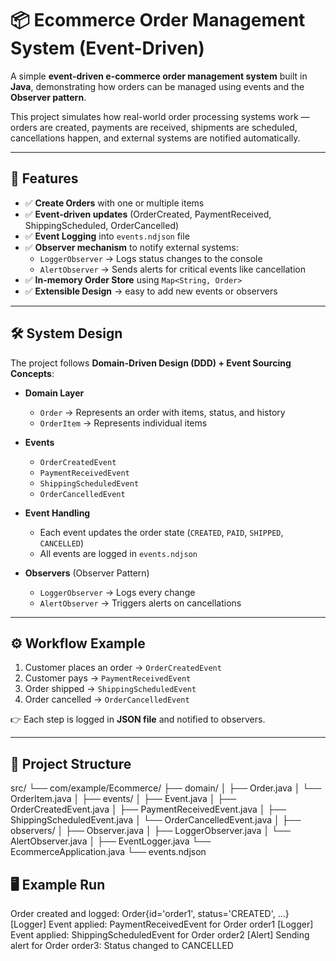 # 📦 Ecommerce Order Management System (Event-Driven)

A simple **event-driven e-commerce order management system** built in **Java**, demonstrating how orders can be managed using events and the **Observer pattern**.  

This project simulates how real-world order processing systems work — orders are created, payments are received, shipments are scheduled, cancellations happen, and external systems are notified automatically.  

---

## 🚀 Features

- ✅ **Create Orders** with one or multiple items  
- ✅ **Event-driven updates** (OrderCreated, PaymentReceived, ShippingScheduled, OrderCancelled)  
- ✅ **Event Logging** into `events.ndjson` file  
- ✅ **Observer mechanism** to notify external systems:  
  - `LoggerObserver` → Logs status changes to the console  
  - `AlertObserver` → Sends alerts for critical events like cancellation  
- ✅ **In-memory Order Store** using `Map<String, Order>`  
- ✅ **Extensible Design** → easy to add new events or observers  

---

## 🛠️ System Design

The project follows **Domain-Driven Design (DDD) + Event Sourcing Concepts**:

- **Domain Layer**  
  - `Order` → Represents an order with items, status, and history  
  - `OrderItem` → Represents individual items  

- **Events**  
  - `OrderCreatedEvent`  
  - `PaymentReceivedEvent`  
  - `ShippingScheduledEvent`  
  - `OrderCancelledEvent`  

- **Event Handling**  
  - Each event updates the order state (`CREATED`, `PAID`, `SHIPPED`, `CANCELLED`)  
  - All events are logged in `events.ndjson`  

- **Observers** (Observer Pattern)  
  - `LoggerObserver` → Logs every change  
  - `AlertObserver` → Triggers alerts on cancellations  

---

## ⚙️ Workflow Example

1. Customer places an order → `OrderCreatedEvent`  
2. Customer pays → `PaymentReceivedEvent`  
3. Order shipped → `ShippingScheduledEvent`  
4. Order cancelled → `OrderCancelledEvent`  

👉 Each step is logged in **JSON file** and notified to observers.  

---

## 📂 Project Structure

src/
└── com/example/Ecommerce/
├── domain/
│ ├── Order.java
│ └── OrderItem.java
│
├── events/
│ ├── Event.java
│ ├── OrderCreatedEvent.java
│ ├── PaymentReceivedEvent.java
│ ├── ShippingScheduledEvent.java
│ └── OrderCancelledEvent.java
│
├── observers/
│ ├── Observer.java
│ ├── LoggerObserver.java
│ └── AlertObserver.java
│
├── EventLogger.java
└── EcommerceApplication.java
└── events.ndjson


## 🖥️ Example Run
Order created and logged: Order{id='order1', status='CREATED', ...}
[Logger] Event applied: PaymentReceivedEvent for Order order1
[Logger] Event applied: ShippingScheduledEvent for Order order2
[Alert] Sending alert for Order order3: Status changed to CANCELLED
